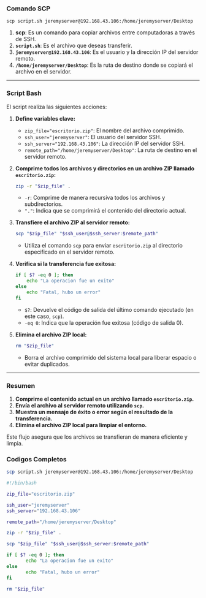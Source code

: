 ### **Comando SCP**

`scp script.sh jeremyserver@192.168.43.106:/home/jeremyserver/Desktop`

1. **scp**: Es un comando para copiar archivos entre computadoras a través de SSH.
2. **`script.sh`**: Es el archivo que deseas transferir.
3. **`jeremyserver@192.168.43.106`**: Es el usuario y la dirección IP del servidor remoto.
4. **`/home/jeremyserver/Desktop`**: Es la ruta de destino donde se copiará el archivo en el servidor.

---

### **Script Bash**

El script realiza las siguientes acciones:

1. **Define variables clave:**
    
    - `zip_file="escritorio.zip"`: El nombre del archivo comprimido.
    - `ssh_user="jeremyserver"`: El usuario del servidor SSH.
    - `ssh_server="192.168.43.106"`: La dirección IP del servidor SSH.
    - `remote_path="/home/jeremyserver/Desktop"`: La ruta de destino en el servidor remoto.
2. **Comprime todos los archivos y directorios en un archivo ZIP llamado `escritorio.zip`:**
    
    ```bash
    zip -r "$zip_file" .
    ```
    
    - `-r`: Comprime de manera recursiva todos los archivos y subdirectorios.
    - `"."`: Indica que se comprimirá el contenido del directorio actual.
3. **Transfiere el archivo ZIP al servidor remoto:**
    
    ```bash
    scp "$zip_file" "$ssh_user@$ssh_server:$remote_path"
    ```
    
    - Utiliza el comando `scp` para enviar `escritorio.zip` al directorio especificado en el servidor remoto.
4. **Verifica si la transferencia fue exitosa:**
    
    ```bash
    if [ $? -eq 0 ]; then
        echo "La operacion fue un exito"
    else
        echo "Fatal, hubo un error"
    fi
    ```
    
    - `$?`: Devuelve el código de salida del último comando ejecutado (en este caso, `scp`).
    - `-eq 0`: Indica que la operación fue exitosa (código de salida 0).
5. **Elimina el archivo ZIP local:**
    
    ```bash
    rm "$zip_file"
    ```
    
    - Borra el archivo comprimido del sistema local para liberar espacio o evitar duplicados.

---

### **Resumen**

1. **Comprime el contenido actual en un archivo llamado `escritorio.zip`.**
2. **Envía el archivo al servidor remoto utilizando `scp`.**
3. **Muestra un mensaje de éxito o error según el resultado de la transferencia.**
4. **Elimina el archivo ZIP local para limpiar el entorno.**

Este flujo asegura que los archivos se transfieran de manera eficiente y limpia.

### Codigos Completos

```bash
scp script.sh jeremyserver@192.168.43.106:/home/jeremyserver/Desktop
````

```bash
#!/bin/bash

zip_file="escritorio.zip"

ssh_user="jeremyserver"
ssh_server="192.168.43.106"

remote_path="/home/jeremyserver/Desktop"

zip -r "$zip_file" .

scp "$zip_file" "$ssh_user@$ssh_server:$remote_path"

if [ $? -eq 0 ]; then
       echo "La operacion fue un exito"
else
       echo "Fatal, hubo un error"
fi

rm "$zip_file"
````



